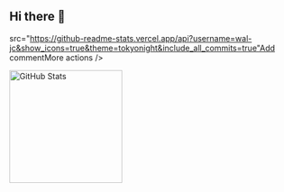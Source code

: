 ## Hi there 👋

src="https://github-readme-stats.vercel.app/api?username=wal-jc&show_icons=true&theme=tokyonight&include_all_commits=true"Add commentMore actions
  />
<p>
  <img 
    align="left" 
    alt="GitHub Stats" 
    height="200" 
    style="padding-right: 10px;" 
    src="https://github-readme-stats.vercel.app/api?username=wal-jc&show_icons=true&theme=tokyonight&include_all_commits=true"
  />


</p>



